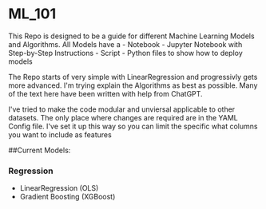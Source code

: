 # ML_101
 
This Repo is designed to be a guide for different Machine Learning Models and Algorithms. 
All Models have a 
    - Notebook - Jupyter Notebook with Step-by-Step Instructions
    - Script - Python files to show how to deploy models 


The Repo starts of very simple with LinearRegression and progressivly gets more advanced. 
I'm trying explain the Algorithms as best as possible. Many of the text here have been written with help from ChatGPT. 

I've tried to make the code modular and unviersal applicable to other datasets. The only place where changes are required are in the YAML Config file. I've set it up this way so you can limit the specific what columns you want to include as features


##Current Models: 

### Regression 

- LinearRegression (OLS)
- Gradient Boosting (XGBoost)